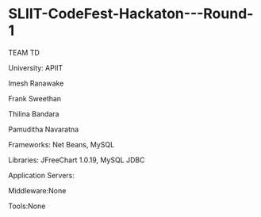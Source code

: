 # SLIIT-CodeFest-Hackaton---Round-1

TEAM TD

University: APIIT

Imesh Ranawake

Frank Sweethan

Thilina Bandara

Pamuditha Navaratna

Frameworks: Net Beans, MySQL

Libraries: JFreeChart 1.0.19, MySQL JDBC

Application Servers:

Middleware:None

Tools:None
